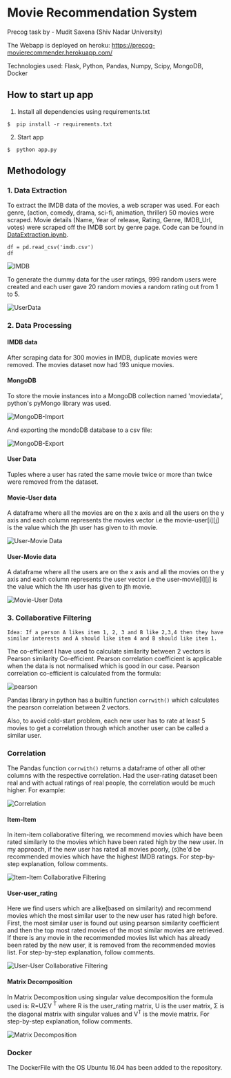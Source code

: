 # Movie Recommendation System

Precog task by - Mudit Saxena (Shiv Nadar University)

The Webapp is deployed on heroku: https://precog-movierecommender.herokuapp.com/

Technologies used: Flask, Python, Pandas, Numpy, Scipy, MongoDB, Docker

## How to start up app

1. Install all dependencies using requirements.txt

```
$  pip install -r requirements.txt
```

2. Start app

```
$  python app.py
```

## Methodology

### 1. Data Extraction
To extract the IMDB data of the movies, a web scraper was used. For each genre, (action, comedy, drama, sci-fi, animation, thriller) 50 movies were scraped. Movie details (Name, Year of release, Rating, Genre, IMDB_Url, votes) were scraped off the IMDB sort by genre page. Code can be found in [DataExtraction.ipynb](DataExtraction.ipynb).
```
df = pd.read_csv('imdb.csv')
df
```

![IMDB](/screenshots/imdb.png?raw=true)

To generate the dummy data for the user ratings, 999 random users were created and each user gave 20 random movies a random rating out from 1 to 5.

![UserData](/screenshots/user_rating.png?raw=true)


### 2. Data Processing

#### IMDB data
After scraping data for 300 movies in IMDB, duplicate movies were removed. The movies dataset now had 193 unique movies.

#### MongoDB
To store the movie instances into a MongoDB collection named 'moviedata', python's pyMongo library was used.

![MongoDB-Import](/screenshots/mongodb_import.png?raw=true)

And exporting the mondoDB database to a csv file:

![MongoDB-Export](/screenshots/mongoDB_export.png?raw=true)

#### User Data

Tuples where a user has rated the same movie twice or more than twice were removed from the dataset.

#### Movie-User data

A dataframe where all the movies are on the x axis and all the users on the y axis and each column represents the movies vector i.e the movie-user[i][j] is the value which the jth user has given to ith movie.

![User-Movie Data](/screenshots/userUser_matrixUtlity.png?raw=true)

#### User-Movie data

A dataframe where all the users are on the x axis and all the movies on the y axis and each column represents the user vector
i.e the user-movie[i][j] is the value which the Ith user has given to jth movie.


![Movie-User Data](/screenshots/movie_user.png?raw=true)

### 3. Collaborative Filtering

```
Idea: If a person A likes item 1, 2, 3 and B like 2,3,4 then they have similar interests and A should like item 4 and B should like item 1.
```

The co-efficient I have used to calculate similarity between 2 vectors is Pearson similarity Co-efficient. Pearson correlation coefficient is applicable when the data is not normalised which is good in our case. Pearson correlation co-efficient is calculated from the formula:

![pearson](/screenshots/pearson.png?raw=true)

Pandas library in python has a builtin function ``corrwith()`` which calculates the pearson correlation between 2 vectors.

Also, to avoid cold-start problem, each new user has to rate at least 5 movies to get a correlation through which another user can be called a similar user.

### Correlation

The Pandas function ``corrwith()`` returns a dataframe of other all other columns with the respective correlation. Had the user-rating dataset been real and with actual ratings of real people, the correlation would be much higher.
For example:

![Correlation](/screenshots/correlation.png?raw=true)

#### Item-Item

In item-item collaborative filtering, we recommend movies which have been rated similarly to the movies which have been rated high by the new user.
In my approach, if the new user has rated all movies poorly, (s)he'd be recommended movies which have the highest IMDB ratings.
For step-by-step explanation, follow comments.

![Item-Item Collaborative Filtering](/screenshots/itemitem.png?raw=true)

#### User-user_rating

Here we find users which are alike(based on similarity) and recommend movies which the most similar user to the new user has rated high before.
First, the most similar user is found out using pearson similarity coefficient and then the top most rated movies of the most similar movies are retrieved. If there is any movie in the recommended movies list which has already been rated by the new user, it is removed from the recommended movies list.
For step-by-step explanation, follow comments.


![User-User Collaborative Filtering](/screenshots/useruser.png?raw=true)

#### Matrix Decomposition
In Matrix Decomposition using singular value decomposition the formula used is: R=UΣV <sup>T</sup> where R is the user_rating matrix, U is the user matrix, Σ is the diagonal matrix with singular values and V<sup>T</sup> is the movie matrix.
For step-by-step explanation, follow comments.

![Matrix Decomposition](/screenshots/MatrixDecomposition.png?raw=true)


### Docker

The DockerFile with the OS Ubuntu 16.04 has been added to the repository.
